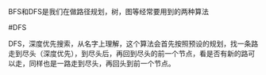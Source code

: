 BFS和DFS是我们在做路径规划，树，图等经常要用到的两种算法

#DFS

DFS，深度优先搜索，从名字上理解，这个算法会首先按照预设的规划，找一条路走到尽头（深度优先），到尽头后，再回到尽头的前一个节点，看是否有新的路可以走，同样也是一路走到尽头，再回头到前一个节点。

